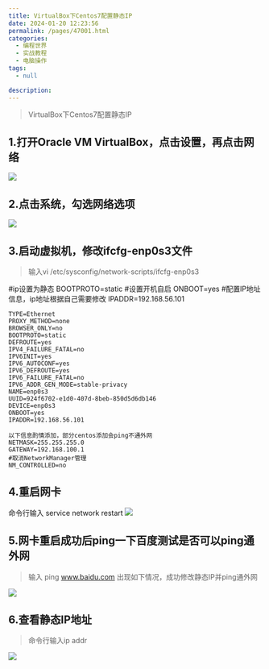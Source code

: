 ```yaml
---
title: VirtualBox下Centos7配置静态IP
date: 2024-01-20 12:23:56
permalink: /pages/47001.html
categories: 
  - 编程世界
  - 实战教程
  - 电脑操作
tags: 
  - null

description: 
---
```


> VirtualBox下Centos7配置静态IP


## 1.打开Oracle VM VirtualBox，点击设置，再点击网络
![](https://fsvip.gitee.io/imgs/pic/47001/1.png)

## 2.点击系统，勾选网络选项
![](https://fsvip.gitee.io/imgs/pic/47001/3.png)

## 3.启动虚拟机，修改ifcfg-enp0s3文件
> 输入vi /etc/sysconfig/network-scripts/ifcfg-enp0s3

#ip设置为静态
BOOTPROTO=static
#设置开机自启
ONBOOT=yes
#配置IP地址信息，ip地址根据自己需要修改
IPADDR=192.168.56.101
```text
TYPE=Ethernet
PROXY_METHOD=none
BROWSER_ONLY=no
BOOTPROTO=static
DEFROUTE=yes
IPV4_FAILURE_FATAL=no
IPV6INIT=yes
IPV6_AUTOCONF=yes
IPV6_DEFROUTE=yes
IPV6_FAILURE_FATAL=no
IPV6_ADDR_GEN_MODE=stable-privacy
NAME=enp0s3
UUID=924f6702-e1d0-407d-8beb-850d5d6db146
DEVICE=enp0s3
ONBOOT=yes
IPADDR=192.168.56.101
```
```text
以下信息酌情添加，部分centos添加会ping不通外网
NETMASK=255.255.255.0
GATEWAY=192.168.100.1
#取消NetworkManager管理
NM_CONTROLLED=no
```

## 4.重启网卡
命令行输入  service network restart
![](https://fsvip.gitee.io/imgs/pic/47001/4.png)

## 5.网卡重启成功后ping一下百度测试是否可以ping通外网
> 输入 ping www.baidu.com
出现如下情况，成功修改静态IP并ping通外网

![](https://fsvip.gitee.io/imgs/pic/47001/5.png)

## 6.查看静态IP地址
> 命令行输入ip addr

![](https://fsvip.gitee.io/imgs/pic/47001/6.png)
